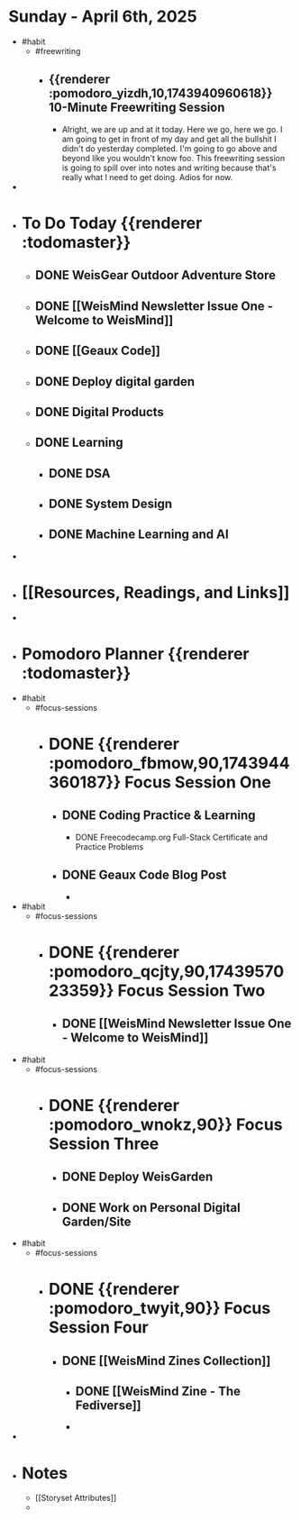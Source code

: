 # Sunday - April 6th, 2025
- #habit
	- #freewriting
		- ## {{renderer :pomodoro_yizdh,10,1743940960618}} 10-Minute Freewriting Session
			- Alright, we are up and at it today. Here we go, here we go. I am going to get in front of my day and get all the bullshit I didn't do yesterday completed. I'm going to go above and beyond like you wouldn't know foo. This freewriting session is going to spill over into notes and writing because that's really what I need to get doing. Adios for now.
-
- # To Do Today {{renderer :todomaster}}
	- ## DONE WeisGear Outdoor Adventure Store
	- ## DONE [[WeisMind Newsletter Issue One - Welcome to WeisMind]]
	- ## DONE [[Geaux Code]]
	- ## DONE Deploy digital garden
	- ## DONE Digital Products
	- ## DONE Learning
		- ## DONE DSA
		- ## DONE System Design
		- ## DONE Machine Learning and AI
-
- # [[Resources, Readings, and Links]]
-
- # Pomodoro Planner {{renderer :todomaster}}
- #habit
	- #focus-sessions
		- # DONE {{renderer :pomodoro_fbmow,90,1743944360187}} Focus Session One
			- ## DONE Coding Practice & Learning
				- DONE Freecodecamp.org Full-Stack Certificate and Practice Problems
			- ## DONE Geaux Code Blog Post
				-
- #habit
	- #focus-sessions
		- # DONE {{renderer :pomodoro_qcjty,90,1743957023359}} Focus Session Two
			- ## DONE [[WeisMind Newsletter Issue One - Welcome to WeisMind]]
- #habit
	- #focus-sessions
		- # DONE {{renderer :pomodoro_wnokz,90}} Focus Session Three
			- ## DONE Deploy WeisGarden
			- ## DONE Work on Personal Digital Garden/Site
- #habit
	- #focus-sessions
		- # DONE {{renderer :pomodoro_twyit,90}} Focus Session Four
			- ## DONE [[WeisMind Zines Collection]]
				- ## DONE [[WeisMind Zine - The Fediverse]]
				-
-
- # Notes
	- [[Storyset Attributes]]
	-